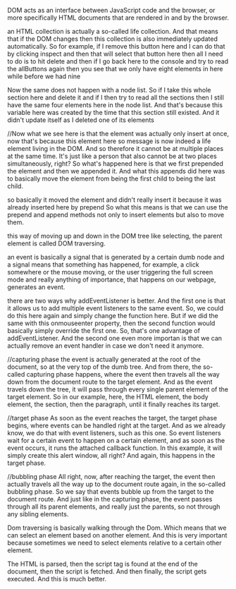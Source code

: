 DOM acts as an interface between JavaScript code and the browser, or more specifically HTML documents
that are rendered in and by the browser.

an HTML collection is actually a so-called life collection. And that means that if the DOM changes then this collection is also immediately updated automatically. So for example, if I remove this button here and I can do that by clicking inspect and then that will select that button here then all I need to do is to hit delete and then if I go back here to the console and try to read the allButtons again then you see that we only have eight elements in here while before we had nine

Now the same does not happen with a node list. So if I take this whole section here and delete it and if I then try to read all the sections then I still have the same four elements here in the node list. And that's because this variable here was created by the time that this section still existed. And it didn't update itself as I deleted one of its elements

//Now what we see here is that the element was actually only insert at once, now that's because this element here so message is now indeed a life element living in the DOM. And so therefore it cannot be at multiple places at the same time. It's just like a person that also cannot be at two places simultaneously, right? So what's happened here is that we first prepended the element and then we appended it. And what this appends did here was to basically move the element from being the first child to being the last child.

so basically it moved the element and didn't really insert it because it was already inserted here by prepend So what this means is that we can use the prepend and append methods not only to insert elements but also to move them.

this way of moving up and down in the DOM tree like selecting, the parent element is called DOM traversing.

an event is basically a signal that is generated by a certain dumb node and a signal means that something has happened, for example, a click somewhere or the mouse moving, or the user triggering the full screen mode and really anything of importance, that happens on our webpage, generates an event.

there are two ways why addEventListener is better. And the first one is that it allows us to add multiple event listeners to the same event. So, we could do this here again and simply change the function here. But if we did the same with this onmouseenter property, then the second function would basically simply override the first one. So, that's one advantage of addEventListener. And the second one even more importan is that we can actually remove an event handler in case we don't need it anymore.

//capturing phase
the event is actually generated at the root of the document, so at the very top of the dumb tree. And from there, the so-called capturing phase happens, where the event then travels all the way down from the document route to the target element. And as the event travels down the tree, it will pass through every single parent element of the target element. So in our example, here, the HTML element, the body element, the section, then the paragraph, until it finally reaches its target.

//target phase
As soon as the event reaches the target, the target phase begins, where events can be handled right at the target. And as we already know, we do that with event listeners, such as this one. So event listeners wait for a certain event to happen on a certain element, and as soon as the event occurs, it runs the attached callback function. In this example, it will simply create this alert window, all right? And again, this happens in the target phase.

//bubbling phase
All right, now, after reaching the target, the event then actually travels all the way up to the document route again, in the so-called bubbling phase. So we say that events bubble up from the target to the document route. And just like in the capturing phase, the event passes through all its parent elements, and really just the parents, so not through any sibling elements.

Dom traversing is basically walking through the Dom. Which means that we can select an element based on another element. And this is very important because sometimes we need to select elements relative to a certain other element.

The HTML is parsed, then the script tag is found at the end of the document, then the script is fetched. And then finally, the script gets executed. And this is much better.
